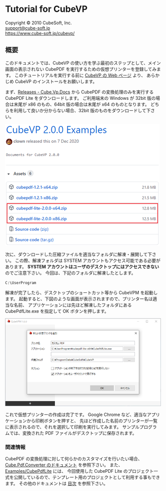 Tutorial for CubeVP
====

Copyright © 2010 CubeSoft, Inc.  
support@cube-soft.jp  
https://www.cube-soft.jp/cubevp/

## 概要

このドキュメントでは、CubeVP の使い方を学ぶ最初のステップとして、メイン画面の表示されない
CubePDF を実行するための仮想プリンターを登録してみます。
このチュートリアルを実行する前に [CubeVP の Web ページ](https://www.cube-soft.jp/cubevp/) より、
あらかじめ CubeVP のインストールをお願いします。

まず、[Releases - Cube.Vp.Docs](https://github.com/cube-soft/Cube.Vp.Docs/releases) から
CubePDF の変換処理のみを実行する CubePDF Lite をダウンロードします。
ご利用端末の Windows が 32bit 版の場合は末尾が x86 のもの、64bit 版の場合は末尾が x64 のものとなります。
どちらを利用して良いか分からない場合、32bit 版のものをダウンロードして下さい。

[![CubePDF Lite をダウンロード](https://github.com/cube-soft/Cube.Vp.Docs/blob/master/Documents/Assets/Cube.Vp.Tutorial.ja.01.png?raw=true)](https://github.com/cube-soft/Cube.Vp.Docs/releases)

次に、ダウンロードした圧縮ファイルを適当なフォルダに解凍・展開して下さい。
この際、解凍フォルダは SYSTEM アカウントもアクセス可能である必要があります。
**SYSTEM アカウントはユーザのデスクトップにはアクセスできない** のでご注意下さい。
今回は、下記のフォルダに解凍したとします。

```
C:\UserProgram
```

解凍が完了したら、デスクトップのショートカット等から CubeVPM を起動します。
起動すると、下図のような画面が表示されますので、プリンター名は適当な名前、
アプリケーションには先ほど解凍したフォルダにある CubePdfLite.exe を指定して OK ボタンを押します。

![CubePdfLite.exe を指定して新しい仮想プリンターを作成](https://github.com/cube-soft/Cube.Vp.Docs/blob/master/Documents/Assets/Cube.Vp.Tutorial.ja.02.png?raw=true)

これで仮想プリンターの作成は完了です。
Google Chrome など、適当なアプリケーションから印刷ボタンを押すと、
先ほど作成した名前のプリンターが一覧に表示されるので、それを選択して印刷を実行してみます。
サンプルプログラムでは、変換された PDF ファイルがデスクトップに保存されます。

### 関連情報

CubePDF の変換処理に対して何らかのカスタマイズを行いたい場合、
[Cube.Pdf.Converter のドキュメント](https://docs.cube-soft.jp/entry/cubevp/sdk/converter) を参照下さい。
また、[Examples/CubePdfLite](https://github.com/cube-soft/Cube.Vp.Docs/tree/master/Examples/CubePdfLite) には、
今回使用した CubePDF Lite のプロジェクト一式を公開しているので、テンプレート用のプロジェクトとして利用する事もできます。
その他のドキュメントは [目次](https://docs.cube-soft.jp/entry/cubevp) を参照下さい。